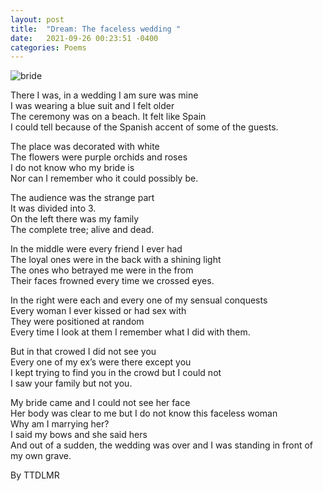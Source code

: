 ```yaml
---
layout: post
title:  "Dream: The faceless wedding "
date:   2021-09-26 00:23:51 -0400
categories: Poems
---
```


![bride](https://coolwallpapers.me/th700/5210022-flower-bridal-bouquet-bride-dress-lace-hold-holding-flower-arrangement-ring-hair-wedding-weddign-dress-faceless-bride-and-groom-brides-bouquet-alvin-mahmudov-alvinmahmudov-love-free-images.jpg) 

There I was, in a wedding I am sure was mine <br>
I was wearing a blue suit and I felt older <br>
The ceremony was on a beach. It felt like Spain <br>
I could tell because of the Spanish accent of some of the guests. <br>

The place was decorated with white <br>
The flowers were purple orchids and roses <br>
I do not know who my bride is  <br>
Nor can I remember who it could possibly be. <br>

The audience was the strange part <br>
It was divided into 3. <br>
On the left there was my family <br>
The complete tree;  alive and dead. <br>

In the middle were every friend I ever had <br>
The loyal ones were in the back with a shining light <br>
The ones who betrayed me were in the from <br>
Their faces frowned every time we crossed eyes. <br>

In the right were each and every one of my sensual conquests <br>
Every woman I ever kissed or had sex with <br>
They were positioned at random <br>
Every time I look at them I remember what I did with them. <br>

But in that crowed I did not see you <br>
Every one of my ex’s were there except you <br>
I kept trying to find you in the crowd but I could not <br>
I saw your family but not you. <br>

My bride came and I could not see her face <br>
Her body was clear to me but I do not know this faceless woman <br>
Why am I marrying her? <br>
I said my bows and she said hers <br>
And out of a sudden, the wedding was over and I was standing in front of my own grave. <br>

By TTDLMR
